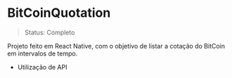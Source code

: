 <h1>BitCoinQuotation</h1>

> Status: Completo

Projeto feito em React Native, com o objetivo de listar a cotação do BitCoin em intervalos de tempo.

* Utilização de API
